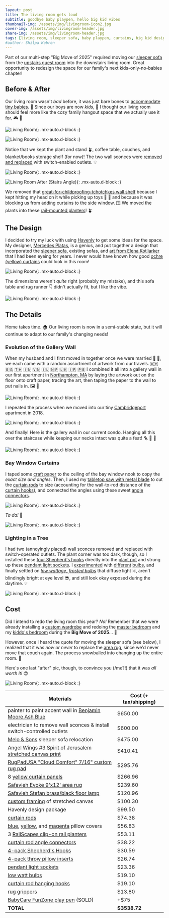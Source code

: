 ```yaml
---
layout: post
title: The living room gets loud
subtitle: goodbye baby playpen, hello big kid vibes 
thumbnail-img: /assets/img/livingroom-icon2.jpg
cover-img: /assets/img/livingroom-header.jpg
share-img: /assets/img/livingroom-header.jpg
tags: [living room, sleeper sofa, baby playpen, curtains, big kid design]
#author: Shilpa Kobren
---
```


Part of our multi-step "Big Move of 2025" required moving our [sleeper sofa](https://www.americanleather.com/products/gaines/) from the 
[upstairs guest room](../2025-03-15-master-bedroom)
into the downstairs living room. Great opportunity to redesign the space for our 
family's next kids-only-no-babies chapter!

## Before & After

Our living room wasn't *bad* before, it was just bare bones to [accommodate 
tiny babies](../2022-12-30-toys). :baby: Since our boys are now *kids*, :child: I thought our living room should 
feel more like the cozy family hangout space that we actually use it for. :video_game: :train:

![Living Room](../assets/img/livingroom-before02.jpg){: .mx-auto.d-block :}

![Living Room](../assets/img/livingroom-header.jpg){: .mx-auto.d-block :}

Notice that we kept the plant and stand :potted_plant:, coffee table, couches, and blanket/books 
storage shelf (for now)! The two wall sconces were [removed and replaced](#lighting-in-a-tree) with switch-enabled 
outlets. :bulb:

![Living Room](../assets/img/livingroom-before03.jpg){: .mx-auto.d-block :}

![Living Room After (Stairs Angle)](../assets/img/livingroom-after2.jpg){: .mx-auto.d-block :}

We removed that [great-for-childproofing-tchotchkes wall shelf](https://www.wayfair.com/storage-organization/pdp/zipcode-design-girouard-6-piece-accent-shelf-w004780316.html) because I kept 
hitting my head on it while picking up toys :face_with_head_bandage: :teddy_bear: and because it was blocking us from adding 
curtains to the side window. :window: We moved the plants into these [rail-mounted planters](https://www.amazon.com/dp/B0D79J6FYR)! :potted_plant:

## The Design

I decided to try my luck with using [Havenly](https://havenly.com/) to get
some ideas for the space. My designer, [Mercedes Platas](https://havenly.com/interior-designers/mercedes-platas-14289), is a genius, 
and put together a design that incorporated the [sleeper sofa](https://www.americanleather.com/products/gaines/), 
existing sofas, and [art from Elena Kotliarker](https://www.elenakotliarker.com/) that I had been eyeing for years.
I never would have known how good [ochre (yellow) curtains](https://www.target.com/p/brylanehome-poly-cotton-canvas-back-tab-panel---48--w-96--l--ochre/-/A-90050366) could look in this room!

![Living Room](../assets/img/livingroom-design01.jpg){: .mx-auto.d-block :}

The dimensions weren't *quite* right (probably my mistake), and this sofa table and rug runner :point_down: 
didn't actually fit, but I like the vibe.

![Living Room](../assets/img/livingroom-design02.jpg){: .mx-auto.d-block :}

## The Details

Home takes time. :house: Our living room is now in a semi-stable state, but it will continue
to adapt to our family's changing needs! 

### Evolution of the Gallery Wall

When my husband and I first moved in together once we were married :ring: :person_with_veil:, we each came with a random assortment of 
artwork from our travels. :cambodia: :egypt: :thailand: :india: :vietnam: :israel: :nepal: :sri_lanka: :iran: :peru: I combined it all into a gallery wall in our first apartment in [Northampton, MA](https://en.wikipedia.org/wiki/Northampton,_Massachusetts) by laying the artwork
out on the floor onto craft paper, tracing the art, then taping the paper to the wall to put nails in. :framed_picture: :hammer:

![Living Room](../assets/img/livingroom-gallerywall1.jpg){: .mx-auto.d-block :}

I repeated the process when we moved into our tiny [Cambridgeport](https://en.wikipedia.org/wiki/Cambridgeport,_Cambridge,_Massachusetts) apartment in 2018.

![Living Room](../assets/img/livingroom-gallerywall2.jpg){: .mx-auto.d-block :}

And finally! Here is the gallery wall in our current condo. Hanging
all this over the staircase while keeping our necks intact was quite a feat! :ladder: :hammer: :face_with_head_bandage:

![Living Room](../assets/img/livingroom-gallerywall3.jpg){: .mx-auto.d-block :}

### Bay Window Curtains

I taped some [craft paper](https://www.michaels.com/product/paper-roll-by-recollections-24-x-20ft-10683716) to the ceiling of the bay window nook to copy the *exact size and angles*. 
Then, I used my [tabletop saw with metal blade](https://www.amazon.com/dp/B071P6GZN5?ref=ppx_yo2ov_dt_b_product_details&th=1) to cut the [curtain rods](https://www.target.com/p/36-34-66-34-cap-curtain-rod-oil-rubbed-bronze-threshold-8482/-/A-54567180) to size (accounting for the wall-to-rod distance of the 
[curtain hooks](https://www.amazon.com/dp/B08XYBQK7Y)), and connected the angles using these sweet [angle connectors](https://www.amazon.com/dp/B08ZCCKPT2). 

![Living Room](../assets/img/livingroom-curtains.jpg){: .mx-auto.d-block :}

*Ta da!* :clap:

![Living Room](../assets/img/livingroom-curtains2.jpg){: .mx-auto.d-block :}

### Lighting in a Tree

I had two (annoyingly placed) wall sconces removed and replaced with switch-operated outlets. The plant corner was too dark, though, 
so I installed these [four Shepherd's hooks](https://www.amazon.com/dp/B0881LM5Z1) directly into the [plant pot](https://www.amazon.com/dp/B07CTD9SDS) and strung up 
these [pendant light sockets](https://www.amazon.com/dp/B07XJN9KVR). 
I [experimented](https://www.amazon.com/dp/B0DBPFFTNJ) with 
[different](https://www.amazon.com/Gozelux-Equivalent-Dimmable-Brightness-Filament/dp/B0CLC8XRT4/ref=sr_1_1_sspa) 
[bulbs](https://www.amazon.com/dp/B07ZJ9V7XJ), and finally settled on 
[*low wattage, frosted bulbs*](https://www.amazon.com/dp/B0919JKD7F) that diffuse light :sparkle:, 
aren't blindingly bright at eye level :sunglasses:, and still look okay exposed during the daytime. :bulb:

![Living Room](../assets/img/livingroom-plantlight.jpg){: .mx-auto.d-block :}

## Cost

Did I intend to redo the living room this year? *No!*
Remember that we were already installing a 
[custom wardrobe](../2025-03-01-wardrobe) and redoing the 
[master bedroom](../2025-03-15-master-bedroom) and my [kiddo's bedroom](../2025-05-12-kid-bedroom) during the **Big Move of 2025**... :money_with_wings: 

However, once I heard the quote for moving 
the sleeper sofa (see below), I realized that it was *now or never* to replace the [area rug](https://www.amazon.com/dp/B07CJ64MD5), since we'd never move that 
couch again. The process snowballed into changing up the entire room. :shrug: 

Here's one last "after" pic, though, to convince you (/me?!) that it was *all worth it!* :heart_eyes:

![Living Room](../assets/img/livingroom-afteragain.jpg){: .mx-auto.d-block :}

| Materials                                                                                                                                                       | Cost (+ tax/shipping) | 
|-----------------------------------------------------------------------------------------------------------------------------------------------------------------|-----------------------|
| painter to paint accent wall in [Benjamin Moore Ash Blue](https://www.benjaminmoore.com/en-us/paint-colors/color/2057-40/ash-blue) | $650.00               | 
| electrician to remove wall sconces & install switch-controlled outlets | $600.00               | 
| [Melo & Sons](http://meloandsons.com/) sleeper sofa relocation | $475.00               | 
| [Angel Wings #3 Spirit of Jerusalem stretched canvas print](https://fineartamerica.com/featured/the-angel-wings-3-spirit-of-jerusalem-elena-kotliarker.html) | $410.41               | 
| [RugPadUSA "Cloud Comfort" 7/16" custom rug pad](https://www.rugpadusa.com/products/cloud-comfort-7-16) | $295.76               | 
| 8 [yellow curtain panels](https://www.target.com/p/brylanehome-poly-cotton-canvas-back-tab-panel---48--w-96--l--ochre/-/A-90050366) | $266.96               | 
| [Safavieh Evoke 9'x12' area rug](https://www.amazon.com/dp/B07CJ64MD5) | $239.60               | 
| [Safavieh Stefan brass/black floor lamp](https://www.safaviehhome.com/products/safavieh-sh-stefan-floor-lamp-brass-goldsh) | $120.96               | 
| [custom framing](https://www.michaelscustomframing.com/) of stretched canvas | $100.30               | 
| Havenly design package | $99.50                | 
| [curtain rods](https://www.target.com/p/36-34-66-34-cap-curtain-rod-oil-rubbed-bronze-threshold-8482/-/A-54567180) | $74.38                | 
| [blue](https://www.amazon.com/dp/B07C1VSX1H), [yellow](https://www.amazon.com/dp/B088TB59NZ), and [magenta](https://www.amazon.com/dp/B0BZ3ZKWZY) pillow covers | $56.83                | 
| 3 [RailScapes clip-on rail planters](https://www.amazon.com/dp/B0D79J6FYR) | $53.11                | 
| [curtain rod angle connectors](https://www.amazon.com/dp/B08ZCCKPT2) | $38.22                | 
| [4-pack Shepherd's Hooks](https://www.amazon.com/dp/B0881LM5Z1) | $30.59                | 
| [4-pack throw pillow inserts](https://www.amazon.com/dp/B07TJYBLMG) | $26.74                | 
| [pendant light sockets](https://www.amazon.com/dp/B07XJN9KVR) | $23.36                | 
| [low watt bulbs](https://www.amazon.com/dp/B0919JKD7F) | $19.10                | 
| [curtain rod hanging hooks](https://www.amazon.com/dp/B08XYBQK7Y) | $19.10                | 
| [rug grippers](https://www.amazon.com/dp/B08B1DJR6X) | $13.80                |
| [BabyCare FunZone play pen](https://www.amazon.com/Baby-Care-Play-Mat-Grey/dp/B0789XTPCR/) (SOLD)                                                               | +$75                  |
| **TOTAL** | **$3538.72**          |
